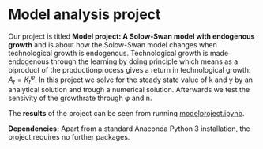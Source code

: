 # Model analysis project

Our project is titled **Model project: A Solow-Swan model with endogenous growth** and is about how the Solow-Swan model changes when technological growth is endogenous. Technological growth is made endogenous through the learning by doing principle which means as a biproduct of the productionprocess gives a return in technological growth: $A_t=K_t^φ$. In this project we solve for the steady state value of k and y by an analytical solution and trough a numerical solution. Afterwards we test the sensivity of the growthrate through φ and n. 

The **results** of the project can be seen from running [modelproject.ipynb](modelproject.ipynb).

**Dependencies:** Apart from a standard Anaconda Python 3 installation, the project requires no further packages.
